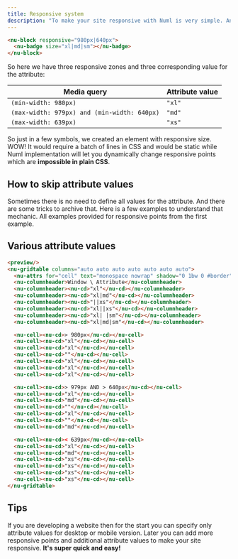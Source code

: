 ```yaml
---
title: Responsive system
description: "To make your site responsive with Numl is very simple. Any element has [responsive](../../reference/attributes/responsive.md) attribute that can be used to declare responsive points in its context. Every responsive point split a set of screen width values into two zones. So `N` responsive points will split that set into `N + 1` zones. Let's take a look at the example where we declare three values of the attribute for each responsive zone:"
---
```


```html
<nu-block responsive="980px|640px">
  <nu-badge size="xl|md|sm"></nu-badge>
</nu-block>
```

So here we have three responsive zones and three corresponding value for the attribute:

|Media query|Attribute value|
|----|----|
|`(min-width: 980px)`|`"xl"`|
|`(max-width: 979px) and (min-width: 640px)`|`"md"`|
|`(max-width: 639px)`|`"xs"`|

So just in a few symbols, we created an element with responsive size. WOW! It would require a batch of lines in CSS and would be static while Numl implementation will let you dynamically change responsive points which are **impossible in plain CSS**.

## How to skip attribute values

Sometimes there is no need to define all values for the attribute. And there are some tricks to archive that. Here is a few examples to understand that mechanic. All examples provided for responsive points from the first example.

## Various attribute values

```html
<preview/>
<nu-gridtable columns="auto auto auto auto auto auto auto">
  <nu-attrs for="cell" text="monospace nowrap" shadow="0 1bw 0 #border"></nu-attrs>
  <nu-columnheader>Window \ Attribute</nu-columnheader>
  <nu-columnheader><nu-cd>"xl"</nu-cd></nu-columnheader>
  <nu-columnheader><nu-cd>"xl|md"</nu-cd></nu-columnheader>
  <nu-columnheader><nu-cd>"||xs"</nu-cd></nu-columnheader>
  <nu-columnheader><nu-cd>"xl||xs"</nu-cd></nu-columnheader>
  <nu-columnheader><nu-cd>"xl| |sm"</nu-cd></nu-columnheader>
  <nu-columnheader><nu-cd>"xl|md|sm"</nu-cd></nu-columnheader>

  <nu-cell><nu-cd>> 980px</nu-cd></nu-cell>
  <nu-cell><nu-cd>"xl"</nu-cd></nu-cell>
  <nu-cell><nu-cd>"xl"</nu-cd></nu-cell>
  <nu-cell><nu-cd>""</nu-cd></nu-cell>
  <nu-cell><nu-cd>"xl"</nu-cd></nu-cell>
  <nu-cell><nu-cd>"xl"</nu-cd></nu-cell>
  <nu-cell><nu-cd>"xl"</nu-cd></nu-cell>

  <nu-cell><nu-cd>> 979px AND > 640px</nu-cd></nu-cell>
  <nu-cell><nu-cd>"xl"</nu-cd></nu-cell>
  <nu-cell><nu-cd>"md"</nu-cd></nu-cell>
  <nu-cell><nu-cd>""</nu-cd></nu-cell>
  <nu-cell><nu-cd>"xl"</nu-cd></nu-cell>
  <nu-cell><nu-cd>""</nu-cd></nu-cell>
  <nu-cell><nu-cd>"md"</nu-cd></nu-cell>

  <nu-cell><nu-cd>< 639px</nu-cd></nu-cell>
  <nu-cell><nu-cd>"xl"</nu-cd></nu-cell>
  <nu-cell><nu-cd>"md"</nu-cd></nu-cell>
  <nu-cell><nu-cd>"xs"</nu-cd></nu-cell>
  <nu-cell><nu-cd>"xs"</nu-cd></nu-cell>
  <nu-cell><nu-cd>"xs"</nu-cd></nu-cell>
  <nu-cell><nu-cd>"xs"</nu-cd></nu-cell>
</nu-gridtable>
```

## Tips

If you are developing a website then for the start you can specify only attribute values for desktop or mobile version. Later you can add more responsive points and additional attribute values to make your site responsive. **It's super quick and easy!**
